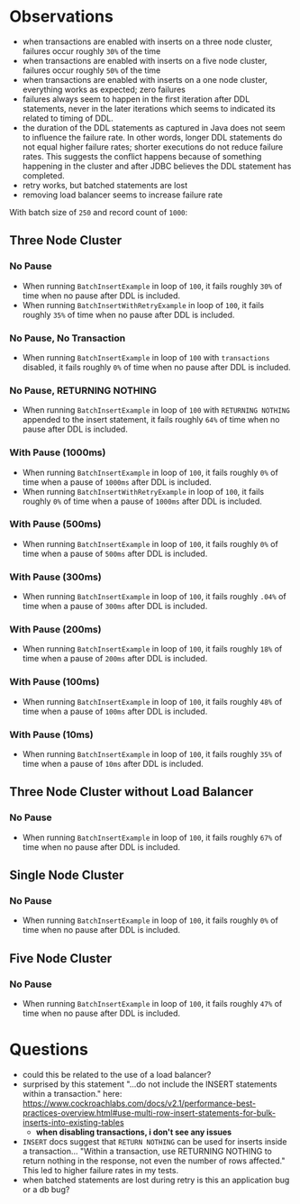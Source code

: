 # Observations

* when transactions are enabled with inserts on a three node cluster, failures occur roughly `30%` of the time
* when transactions are enabled with inserts on a five node cluster, failures occur roughly `50%` of the time
* when transactions are enabled with inserts on a one node cluster, everything works as expected; zero failures
* failures always seem to happen in the first iteration after DDL statements, never in the later iterations which seems to indicated its related to timing of DDL.
* the duration of the DDL statements as captured in Java does not seem to influence the failure rate. In other words, longer DDL statements do not equal higher failure rates; shorter executions do not reduce failure rates.  This suggests the conflict happens because of something happening in the cluster and after JDBC believes the DDL statement has completed.
* retry works, but batched statements are lost
* removing load balancer seems to increase failure rate

With batch size of `250` and record count of `1000`:

## Three Node Cluster

### No Pause
* When running `BatchInsertExample` in loop of `100`, it fails roughly `30%` of time when no pause after DDL is included.
* When running `BatchInsertWithRetryExample` in loop of `100`, it fails roughly `35%` of time when no pause after DDL is included.

### No Pause, No Transaction
* When running `BatchInsertExample` in loop of `100` with `transactions` disabled, it fails roughly `0%` of time when no pause after DDL is included.

### No Pause, RETURNING NOTHING
* When running `BatchInsertExample` in loop of `100` with `RETURNING NOTHING` appended to the insert statement, it fails roughly `64%` of time when no pause after DDL is included.

### With Pause (1000ms)
* When running `BatchInsertExample` in loop of `100`, it fails roughly `0%` of time when a pause of `1000ms` after DDL is included.
* When running `BatchInsertWithRetryExample` in loop of `100`, it fails roughly `0%` of time when a pause of `1000ms` after DDL is included.

### With Pause (500ms)
* When running `BatchInsertExample` in loop of `100`, it fails roughly `0%` of time when a pause of `500ms` after DDL is included.

### With Pause (300ms)
* When running `BatchInsertExample` in loop of `100`, it fails roughly `.04%` of time when a pause of `300ms` after DDL is included.

### With Pause (200ms)
* When running `BatchInsertExample` in loop of `100`, it fails roughly `18%` of time when a pause of `200ms` after DDL is included.

### With Pause (100ms)
* When running `BatchInsertExample` in loop of `100`, it fails roughly `48%` of time when a pause of `100ms` after DDL is included.

### With Pause (10ms)
* When running `BatchInsertExample` in loop of `100`, it fails roughly `35%` of time when a pause of `10ms` after DDL is included.

## Three Node Cluster without Load Balancer

### No Pause
* When running `BatchInsertExample` in loop of `100`, it fails roughly `67%` of time when no pause after DDL is included.

## Single Node Cluster

### No Pause
* When running `BatchInsertExample` in loop of `100`, it fails roughly `0%` of time when no pause after DDL is included.

## Five Node Cluster

### No Pause
* When running `BatchInsertExample` in loop of `100`, it fails roughly `47%` of time when no pause after DDL is included.


# Questions
* could this be related to the use of a load balancer?
* surprised by this statement "...do not include the INSERT statements within a transaction." here: https://www.cockroachlabs.com/docs/v2.1/performance-best-practices-overview.html#use-multi-row-insert-statements-for-bulk-inserts-into-existing-tables
    * __when disabling transactions, i don't see any issues__
* `INSERT` docs suggest that `RETURN NOTHING` can be used for inserts inside a transaction... "Within a transaction, use RETURNING NOTHING to return nothing in the response, not even the number of rows affected." This led to higher failure rates in my tests.
* when batched statements are lost during retry is this an application bug or a db bug?